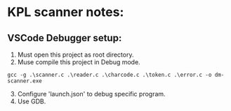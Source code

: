 # KPL scanner notes: 
## VSCode Debugger setup: 
1. Must open this project as root directory.
2. Muse compile this project in Debug mode.
```
gcc -g .\scanner.c .\reader.c .\charcode.c .\token.c .\error.c -o dm-scanner.exe
```
3. Configure 'launch.json' to debug specific program.
4. Use GDB.
